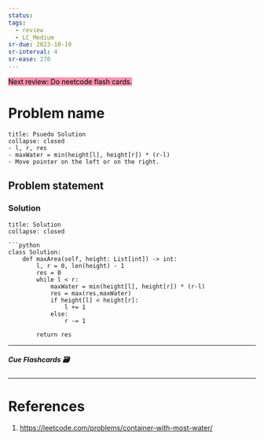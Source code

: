 ```yaml
---
status: 
tags:
  - review
  - LC_Medium
sr-due: 2023-10-10
sr-interval: 4
sr-ease: 270
---
```



<mark style="background: #FF5582A6;">Next review: Do neetcode flash cards.</mark>

# Problem name
```ad-tldr
title: Psuedo Solution
collapse: closed
- l, r, res
- maxWater = min(height[l], height[r]) * (r-l)
- Move pointer on the left or on the right.
```
## Problem statement


### Solution
```ad-tldr
title: Solution
collapse: closed

```python
class Solution:
    def maxArea(self, height: List[int]) -> int:
        l, r = 0, len(height) - 1
        res = 0
        while l < r:
            maxWater = min(height[l], height[r]) * (r-l)
            res = max(res,maxWater)
            if height[l] < height[r]:
                l += 1
            else:
                r -= 1
            
        return res

```

---
##### Cue Flashcards 🗃

---
# References
1. https://leetcode.com/problems/container-with-most-water/

